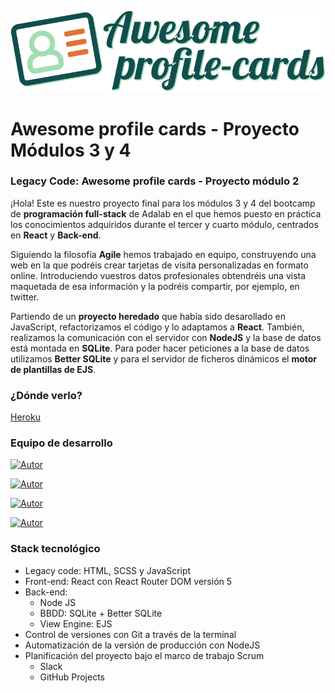 ![Logo](./web/src/images/logo-awesome-profile-cards.svg)

# Awesome profile cards - Proyecto Módulos 3 y 4

### Legacy Code: Awesome profile cards - Proyecto módulo 2

¡Hola! Este es nuestro proyecto final para los módulos 3 y 4 del bootcamp de **programación full-stack** de Adalab en el que hemos puesto en práctica los conocimientos adquiridos durante el tercer y cuarto módulo, centrados en **React** y **Back-end**.

Siguiendo la filosofía **Agile** hemos trabajado en equipo, construyendo una web en la que podréis crear tarjetas de visita personalizadas en formato online. Introduciendo vuestros datos profesionales obtendréis una vista maquetada de esa información y la podréis compartir, por ejemplo, en twitter.

Partiendo de un **proyecto heredado** que había sido desarollado en JavaScript, refactorizamos el código y lo adaptamos a **React**. También, realizamos la comunicación con el servidor con **NodeJS** y la base de datos está montada en **SQLite**. Para poder hacer peticiones a la base de datos utilizamos **Better SQLite** y para el servidor de ficheros dinámicos el **motor de plantillas de EJS**.

### ¿Dónde verlo?

[Heroku](https://awesome-cards-picateclas.herokuapp.com/)

### Equipo de desarrollo

[![Autor](https://img.shields.io/badge/github-Elena%20Fernández-brightgreen?style=for-the-badge&logo=github)](https://github.com/ElenaFernandez)

[![Autor](https://img.shields.io/badge/github-Maria%20Guerrero-blue?style=for-the-badge&logo=github)](https://github.com/maria-guerrero)

[![Autor](https://img.shields.io/badge/github-Begoña%20del%20pozo-red?style=for-the-badge&logo=github)](https://github.com/Begodpo)

[![Autor](https://img.shields.io/badge/github-Paula%20Perera-black?style=for-the-badge&logo=github)](https://github.com/PaulaEPR)

### Stack tecnológico

- Legacy code: HTML, SCSS y JavaScript
- Front-end: React con React Router DOM versión 5
- Back-end:
  - Node JS
  - BBDD: SQLite + Better SQLite
  - View Engine: EJS
- Control de versiones con Git a través de la terminal
- Automatización de la versión de producción con NodeJS
- Planificación del proyecto bajo el marco de trabajo Scrum
  - Slack
  - GitHub Projects
